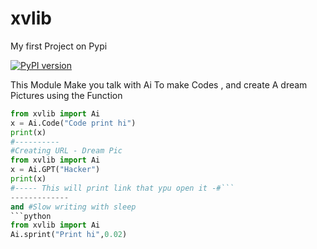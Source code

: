 # xvlib
My first Project on Pypi



[![PyPI version](https://badge.fury.io/py/xvlib.svg)](https://badge.fury.io/py/xvlib)



This Module Make you talk with Ai To make Codes , and create A dream Pictures using the Function
```python
from xvlib import Ai
x = Ai.Code("Code print hi")
print(x)
#----------
#Creating URL - Dream Pic
from xvlib import Ai
x = Ai.GPT("Hacker")
print(x)
#----- This will print link that ypu open it -#```
-------------
and #Slow writing with sleep
```python
from xvlib import Ai
Ai.sprint("Print hi",0.02)
```
